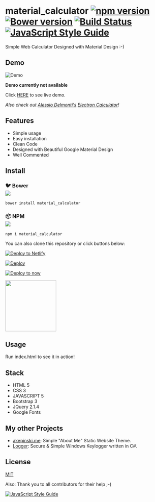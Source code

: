 # material_calculator [![npm version](https://badge.fury.io/js/material_calculator.svg)](https://www.npmjs.com/package/material_calculator) [![Bower version](https://badge.fury.io/bo/material_calculator.svg)](https://badge.fury.io/bo/material_calculator) [![Build Status](https://travis-ci.org/xxczaki/calculator.js.svg?branch=master)](https://travis-ci.org/xxczaki/calculator.js) [![JavaScript Style Guide](https://img.shields.io/badge/code_style-standard-brightgreen.svg)](https://standardjs.com)

Simple Web Calculator Designed with Material Design :-)

## Demo

![Demo](https://raw.githubusercontent.com/xxczaki/calculator.js/master/demo-view.png)

**Demo currently not available**

Click [HERE](https://akepinski.me/calculator/) to see live demo.

*Also check out [Alessio Delmonti's](https://github.com/Alexintosh) [Electron Calculator](https://github.com/Alexintosh/Electron-Calculator)!*

## Features

- Simple usage
- Easy installation
- Clean Code
- Designed with Beautiful Google Material Design
- Well Commented

## Install

### :bird: Bower<br>![](https://badge.fury.io/bo/material_calculator.svg)

```
bower install material_calculator
```

### :package: NPM<br>![](https://badge.fury.io/js/material_calculator.svg)

```
npm i material_calculator
```
You can also clone this repository or click buttons below:

[![Deploy to Netlify](https://www.netlify.com/img/deploy/button.svg)](https://app.netlify.com/start/deploy?repository=https://github.com/xxczaki/calculator.js)

[![Deploy](https://www.herokucdn.com/deploy/button.svg)](https://heroku.com/deploy)

[![Deploy to now](https://deploy.now.sh/static/button.svg)](https://deploy.now.sh/?repo=https://github.com/xxczaki/calculator.js)

<a href="https://www.patreon.com/akepinski">
	<img src="https://c5.patreon.com/external/logo/become_a_patron_button@2x.png" width="160">
</a>

## Usage

Run index.html to see it in action!

## Stack

* HTML 5
* CSS 3
* JAVASCRIPT 5
* Bootstrap 3
* JQuery 2.1.4
* Google Fonts

## My other Projects

- [akepinski.me](https://github.com/xxczaki/akepinski.me): Simple "About Me" Static Website Theme.
- [Logger](https://github.com/xxczaki/logger): Secure & Simple Windows Keylogger written in C#.

## License

[MIT](https://opensource.org/licenses/MIT)

Also: Thank you to all contributors for their help ;-) 

[![JavaScript Style Guide](https://cdn.rawgit.com/standard/standard/master/badge.svg)](https://github.com/standard/standard)
